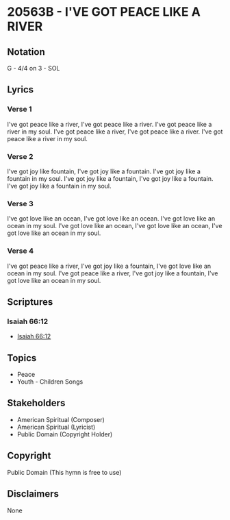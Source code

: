 # 20563B - I'VE GOT PEACE LIKE A RIVER

## Notation

G - 4/4 on 3 - SOL

## Lyrics

### Verse 1

I've got peace like a river, I've got peace like a river. I've got peace like a river in my soul. I've got peace like a river, I've got peace like a river. I've got peace like a river in my soul.

### Verse 2

I've got joy like fountain, I've got joy like a fountain. I've got joy like a fountain in my soul. I've got joy like a fountain, I've got joy like a fountain. I've got joy like a fountain in my soul.

### Verse 3

I've got love like an ocean, I've got love like an ocean. I've got love like an ocean in my soul. I've got love like an ocean, I've got love like an ocean, I've got love like an ocean in my soul.

### Verse 4

I've got peace like a river, I've got joy like a fountain, I've got love like an ocean in my soul. I've got peace like a river, I've got joy like a fountain, I've got love like an ocean in my soul.


## Scriptures

### Isaiah 66:12

- [Isaiah 66:12](https://www.biblegateway.com/passage/?search=Isaiah%2066%3A12)


## Topics

- Peace
- Youth - Children Songs

## Stakeholders

- American Spiritual (Composer)
- American Spiritual (Lyricist)
- Public Domain (Copyright Holder)

## Copyright

Public Domain
(This hymn is free to use)

## Disclaimers

None

